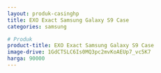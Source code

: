 ```yaml
---
layout: produk-casinghp
title: EXO Exact Samsung Galaxy S9 Case
categories: samsung

# Produk
product-title: EXO Exact Samsung Galaxy S9 Case
image-drive: 1GdCTSLC6Is0MQ3pc2mvKoAEUp7_vc5K7
harga: 90000
---
```

